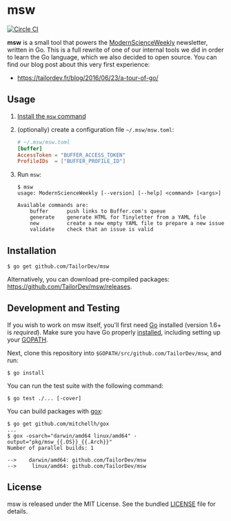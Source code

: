msw
===

[![Circle CI](https://circleci.com/gh/TailorDev/msw.svg?style=svg)](https://circleci.com/gh/TailorDev/msw)

**msw** is a small tool that powers the
[ModernScienceWeekly](https://tinyletter.com/ModernScienceWeekly) newsletter,
written in Go. This is a full rewrite of one of our internal tools we did in
order to learn the Go language, which we also decided to open source. You can
find our blog post about this very first experience:

* https://tailordev.fr/blog/2016/06/23/a-tour-of-go/


## Usage

1. [Install the `msw` command](#installation)
2. (optionally) create a configuration file `~/.msw/msw.toml`:

    ``` toml
    # ~/.msw/msw.toml
    [buffer]
    AccessToken = "BUFFER_ACCESS_TOKEN"
    ProfileIDs  = ["BUFFER_PROFILE_ID"]
    ```

3. Run `msw`:

    ```
    $ msw
    usage: ModernScienceWeekly [--version] [--help] <command> [<args>]

    Available commands are:
        buffer      push links to Buffer.com's queue
        generate    generate HTML for Tinyletter from a YAML file
        new         create a new empty YAML file to prepare a new issue
        validate    check that an issue is valid
    ```


## Installation

    $ go get github.com/TailorDev/msw

Alternatively, you can download pre-compiled packages: https://github.com/TailorDev/msw/releases.

## Development and Testing

If you wish to work on msw itself, you'll first need [Go](https://golang.org)
installed (version 1.6+ is _required_). Make sure you have Go properly
[installed](https://golang.org/doc/install), including setting up your
[GOPATH](https://golang.org/doc/code.html#GOPATH).

Next, clone this repository into `$GOPATH/src/github.com/TailorDev/msw`, and
run:

    $ go install

You can run the test suite with the following command:

    $ go test ./... [-cover]

You can build packages with [gox](https://github.com/mitchellh/gox):

    $ go get github.com/mitchellh/gox
    ...
    $ gox -osarch="darwin/amd64 linux/amd64" -output="pkg/msw_{{.OS}}_{{.Arch}}"
    Number of parallel builds: 1

    -->    darwin/amd64: github.com/TailorDev/msw
    -->     linux/amd64: github.com/TailorDev/msw


## License

msw is released under the MIT License. See the bundled [LICENSE](LICENSE.md)
file for details.
